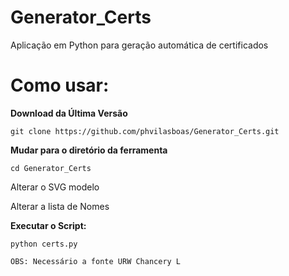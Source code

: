 # Generator_Certs
Aplicação em Python para geração automática de certificados
# Como usar:
**Download da Última Versão**
```
git clone https://github.com/phvilasboas/Generator_Certs.git 
```
**Mudar para o diretório da ferramenta**
```
cd Generator_Certs 
```
Alterar o SVG modelo

Alterar a lista de Nomes

**Executar o Script:**
```
python certs.py
```
```
OBS: Necessário a fonte URW Chancery L
```
